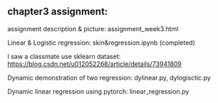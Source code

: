 ## chapter3 assignment:

assignment description & picture: assignment_week3.html

Linear & Logistic regression: skin&regression.ipynb (completed)

I saw a classmate use sklearn dataset:
https://blog.csdn.net/u012052268/article/details/73941809

Dynamic demonstration of two regression: dylinear.py, dylogisctic.py

Dynamic linear regression using pytorch: linear_regression.py
